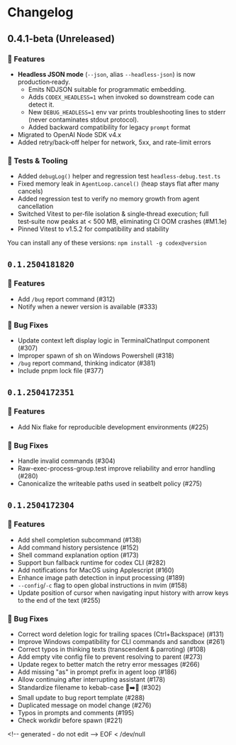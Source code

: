 # Changelog

## 0.4.1-beta (Unreleased)

### 🚀 Features

- **Headless JSON mode** (`--json`, alias `--headless-json`) is now production‑ready.
  - Emits NDJSON suitable for programmatic embedding.
  - Adds `CODEX_HEADLESS=1` when invoked so downstream code can detect it.
  - New `DEBUG_HEADLESS=1` env var prints troubleshooting lines to stderr
    (never contaminates stdout protocol).
  - Added backward compatibility for legacy `prompt` format
- Migrated to OpenAI Node SDK v4.x
- Added retry/back‑off helper for network, 5xx, and rate-limit errors

### 🧪 Tests & Tooling

- Added `debugLog()` helper and regression test `headless-debug.test.ts`
- Fixed memory leak in `AgentLoop.cancel()` (heap stays flat after many cancels)
- Added regression test to verify no memory growth from agent cancellation
- Switched Vitest to per‑file isolation & single‑thread execution; full
  test‑suite now peaks at < 500 MB, eliminating CI OOM crashes (#M1.1e)
- Pinned Vitest to v1.5.2 for compatibility and stability


You can install any of these versions: `npm install -g codex@version`

## `0.1.2504181820`

### 🚀 Features

- Add `/bug` report command (#312)
- Notify when a newer version is available (#333)

### 🐛 Bug Fixes

- Update context left display logic in TerminalChatInput component (#307)
- Improper spawn of sh on Windows Powershell (#318)
- `/bug` report command, thinking indicator (#381)
- Include pnpm lock file (#377)

## `0.1.2504172351`

### 🚀 Features

- Add Nix flake for reproducible development environments (#225)

### 🐛 Bug Fixes

- Handle invalid commands (#304)
- Raw-exec-process-group.test improve reliability and error handling (#280)
- Canonicalize the writeable paths used in seatbelt policy (#275)

## `0.1.2504172304`

### 🚀 Features

- Add shell completion subcommand (#138)
- Add command history persistence (#152)
- Shell command explanation option (#173)
- Support bun fallback runtime for codex CLI (#282)
- Add notifications for MacOS using Applescript (#160)
- Enhance image path detection in input processing (#189)
- `--config`/`-c` flag to open global instructions in nvim (#158)
- Update position of cursor when navigating input history with arrow keys to the end of the text (#255)

### 🐛 Bug Fixes

- Correct word deletion logic for trailing spaces (Ctrl+Backspace) (#131)
- Improve Windows compatibility for CLI commands and sandbox (#261)
- Correct typos in thinking texts (transcendent & parroting) (#108)
- Add empty vite config file to prevent resolving to parent (#273)
- Update regex to better match the retry error messages (#266)
- Add missing "as" in prompt prefix in agent loop (#186)
- Allow continuing after interrupting assistant (#178)
- Standardize filename to kebab-case 🐍➡️🥙 (#302)
- Small update to bug report template (#288)
- Duplicated message on model change (#276)
- Typos in prompts and comments (#195)
- Check workdir before spawn (#221)

<\!-- generated - do not edit -->
EOF < /dev/null